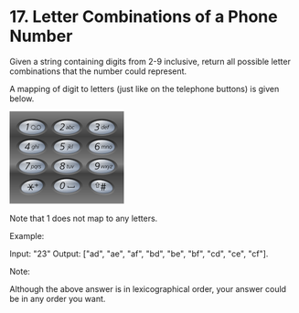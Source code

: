# 17. Letter Combinations of a Phone Number

Given a string containing digits from 2-9 inclusive, return all possible letter 
combinations that the number could represent.

A mapping of digit to letters (just like on the telephone buttons) is given below. 

![](img/telephone-keypad.png)

Note that 1 does not map to any letters.


Example:

Input: "23"
Output: ["ad", "ae", "af", "bd", "be", "bf", "cd", "ce", "cf"].

Note:

Although the above answer is in lexicographical order, your answer could be in 
any order you want.